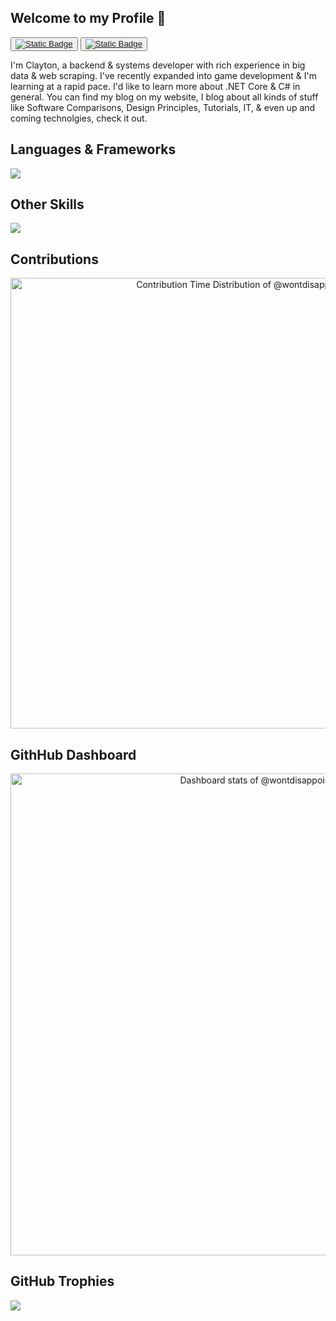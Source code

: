 ## Welcome to my Profile 👋 
<div class="container">
</div>
  <button>
  <a href="https://twitter.com/wontdisappoint_">
  <img alt="Static Badge" src="https://img.shields.io/badge/twitter-x?style=for-the-badge&logo=x&logoColor=%23000000&logoSize=15&label=%40wontdisappoint_&labelColor=%23657786&color=%23000000">
  </a>
  </button>
  <button>
  <a href="https://stackoverflow.com/users/22540821/wontdisappoint">
  <img alt="Static Badge" src="https://img.shields.io/badge/stackoverflow-stackoverflow?style=for-the-badge&logo=stackoverflow&logoColor=%23F58025&logoSize=15&label=%40wontdisappoint&labelColor=%20%09%23657786&color=%23F58025&link=https%3A%2F%2Fstackoverflow.com%2Fusers%2F22540821%2Fwontdisappoint">
  </a>
  </button>
</div>
<div>
  <p>
    I'm Clayton, a backend & systems developer with rich experience in big data & web scraping. I've recently expanded into game development & I'm learning at a rapid pace. I'd like to learn more about .NET Core & C# in general. You can find my blog on my website, I blog about all kinds of stuff like Software Comparisons, Design Principles, Tutorials, IT, & even up and coming technolgies, check it out.
  </p>
</div>
<div>

  ## Languages & Frameworks
<p align="left">
  <a href="https://skillicons.dev">
    <img src="https://skillicons.dev/icons?i=html,css,js,cs,dotnet,php,laravel" />
  </a>
</p>

## Other Skills
<p align="left">
  <a href="https://skillicons.dev">
    <img src="https://skillicons.dev/icons?i=git,linux,unity,rider,neovim,regex,sqlite,mysql&theme=dark" />
  </a>
</p>
  
  ## Contributions
  <div>
    <a href="https://next.ossinsight.io/widgets/official/analyze-user-contribution-time-distribution?period=past_1_year&user_id=40035603" target="_blank" style="display: block" align="center">
      <picture>
        <source media="(prefers-color-scheme: dark)" srcset="https://next.ossinsight.io/widgets/official/analyze-user-contribution-time-distribution/thumbnail.png?period=past_1_year&user_id=40035603&image_size=auto&color_scheme=dark" width="721" height="auto">
        <img alt="Contribution Time Distribution of @wontdisappoint" src="https://next.ossinsight.io/widgets/official/analyze-user-contribution-time-distribution/thumbnail.png?period=past_1_year&user_id=40035603&image_size=auto&color_scheme=light" width="721" height="auto">
      </picture>
    </a>
  </div>
  
  ## GithHub Dashboard
  <div>
    <a href="https://next.ossinsight.io/widgets/official/compose-user-dashboard-stats?user_id=40035603" target="_blank" style="display: block" align="center">
      <picture>
        <source media="(prefers-color-scheme: dark)" srcset="https://next.ossinsight.io/widgets/official/compose-user-dashboard-stats/thumbnail.png?user_id=40035603&image_size=auto&color_scheme=dark" width="771" height="auto">
        <img alt="Dashboard stats of @wontdisappoint" src="https://next.ossinsight.io/widgets/official/compose-user-dashboard-stats/thumbnail.png?user_id=40035603&image_size=auto&color_scheme=light" width="771" height="auto">
      </picture>
    </a>
  </div>
  
  ## GitHub Trophies
  <div>
    <img src="https://github-profile-trophy.vercel.app/?username=madushadhanushka&theme=juicyfresh&no-bg=true" />
  </div>
</div>
</div>
